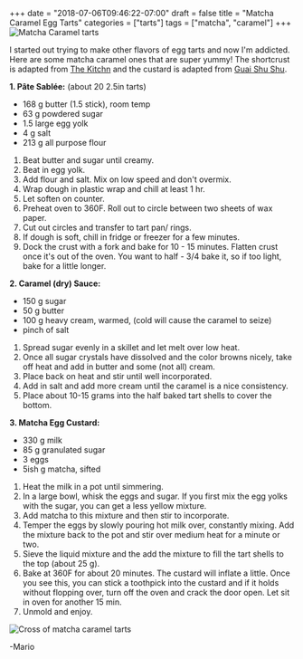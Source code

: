 +++
date = "2018-07-06T09:46:22-07:00"
draft = false
title = "Matcha Caramel Egg Tarts"
categories = ["tarts"]
tags = ["matcha", "caramel"]
+++
![Matcha Caramel tarts](https://farm8.staticflickr.com/7809/47407230482_1f897149c4_c.jpg)

I started out trying to make other flavors of egg tarts and now I'm addicted. Here are some matcha caramel ones that are super yummy! The shortcrust is adapted from [The Kitchn](http://www.thekitchn.com/how-to-make-pate-sablee-for-classic-tarts-and-pastries-222311) and the custard is adapted from [Guai Shu Shu](https://kwgls.wordpress.com/2014/09/15/hong-kong-short-crust-pastry-egg-tarts-%E6%B8%AF%E5%BC%8F%E8%9B%8B%E6%8C%9E%EF%BC%89/).

**1. Pâte Sablée:** (about 20 2.5in tarts)  
- 168 g butter (1.5 stick), room temp   
- 63 g powdered sugar  
- 1.5 large egg yolk  
- 4 g salt  
- 213 g all purpose flour  
  
1. Beat butter and sugar until creamy.  
2. Beat in egg yolk.  
3. Add flour and salt. Mix on low speed and don't overmix.  
4. Wrap dough in plastic wrap and chill at least 1 hr.
5. Let soften on counter.  
6. Preheat oven to 360F. Roll out to circle between two sheets of wax paper.  
7. Cut out circles and transfer to tart pan/ rings.  
8. If dough is soft, chill in fridge or freezer for a few minutes.  
9. Dock the crust with a fork and bake for 10 - 15 minutes. Flatten crust once it's out of the oven. You want to half - 3/4 bake it, so if too light, bake for a little longer.  
  
**2. Caramel (dry) Sauce:**  
- 150 g sugar  
- 50 g butter  
- 100 g heavy cream, warmed, (cold will cause the caramel to seize)  
- pinch of salt  
  
1. Spread sugar evenly in a skillet and let melt over low heat.   
2. Once all sugar crystals have dissolved and the color browns nicely, take off heat and add in butter and some  (not all) cream.  
3. Place back on heat and stir until well incorporated. 
4. Add in salt and add more cream until the caramel is a nice consistency.  
5. Place about 10-15 grams into the half baked tart shells to cover the bottom.  
  
**3. Matcha Egg Custard:**  
- 330 g milk  
- 85 g granulated sugar  
- 3 eggs  
- 5ish g matcha, sifted  
  
1. Heat the milk in a pot until simmering.   
2. In a large bowl, whisk the eggs and sugar. If you first mix the egg yolks with the sugar, you can get a less yellow mixture.  
3. Add matcha to this  mixture and then stir to incorporate.   
4. Temper the eggs by slowly pouring hot milk over, constantly mixing. Add the mixture back to the pot and stir over medium heat for a minute or two.  
5. Sieve the liquid mixture and the add the mixture to fill the tart shells to the top (about 25 g).   
6. Bake at 360F for about 20 minutes. The custard will inflate a little. Once you see this, you can stick a toothpick into the custard and if it holds without flopping over, turn off the oven and crack the door open. Let sit in oven for another 15 min.   
7. Unmold and enjoy.  

![Cross of matcha caramel tarts](https://farm8.staticflickr.com/7887/46544961345_65b7978395_c.jpg)

-Mario